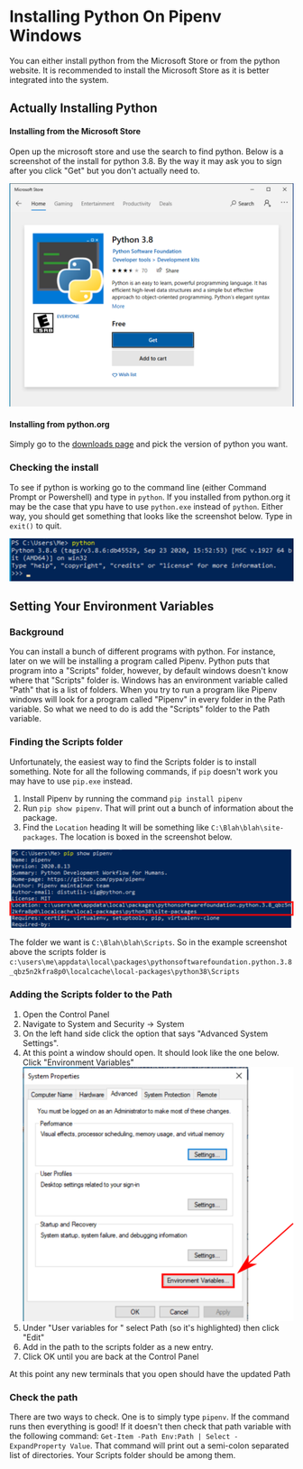 # Installing Python On Pipenv Windows

You can either install python from the Microsoft Store or from the python
website. It is recommended to install the Microsoft Store as it is better
integrated into the system.

## Actually Installing Python

#### Installing from the Microsoft Store
Open up the microsoft store and use the search to find python. Below is a
screenshot of the install for python 3.8. By the way it may ask you to sign
after you click "Get" but you don't actually need to.

![](resources/microsoft_store.png)


#### Installing from python.org
Simply go to the [downloads page](https://www.python.org/downloads/) and pick
the version of python you want.

### Checking the install
To see if python is working go to the command line (either Command Prompt or
Powershell) and type in `python`. If you installed from python.org it may be the
case that ypu have to use `python.exe` instead of `python`. Either way, you
should get something that looks like the screenshot below. Type in `exit()` to
quit.

![](resources/python_cmd_line.png)


## Setting Your Environment Variables

### Background
You can install a bunch of different programs with python. For instance, later
on we will be installing a program called Pipenv. Python puts that program into
a "Scripts" folder, however, by default windows doesn't know where that
"Scripts" folder is. Windows has an environment variable called "Path" that is a
list of folders. When you try to run a program like Pipenv windows will look
for a program called "Pipenv" in every folder in the Path variable. So what we
need to do is add the "Scripts" folder to the Path variable.

### Finding the Scripts folder
Unfortunately, the easiest way to find the Scripts folder is to install
something. Note for all the following commands, if `pip` doesn't work you may
have to use `pip.exe` instead.
1. Install Pipenv by running the command `pip install pipenv`
2. Run `pip show pipenv`. That will print out a bunch of
information about the package.
3. Find the `Location` heading It will be something like
   `C:\Blah\blah\site-packages`. The location is boxed in the screenshot below.

![](resources/location.png)

The folder we want is `C:\Blah\blah\Scripts`. So in the example screenshot above
the scripts folder is
`c:\users\me\appdata\local\packages\pythonsoftwarefoundation.python.3.8_qbz5n2kfra8p0\localcache\local-packages\python38\Scripts`

### Adding the Scripts folder to the Path
1. Open the Control Panel
2. Navigate to System and Security -> System
3. On the left hand side click the option that says "Advanced System Settings".
4. At this point a window should open. It should look like the one below. Click
   "Environment Variables"
    ![](resources/system_properties_panel.png)
5. Under "User variables for <your username>" select Path (so it's highlighted)
   then click "Edit"
6. Add in the path to the scripts folder as a new entry.
7. Click OK until you are back at the Control Panel

At this point any new terminals that you open should have the updated Path

### Check the path
There are two ways to check. One is to simply type `pipenv`. If the command runs
then everything is good! If it doesn't then check that path variable with the
following command: `Get-Item -Path Env:Path | Select -ExpandProperty Value`.
That command will print out a semi-colon separated list of directories. Your
Scripts folder should be among them.

